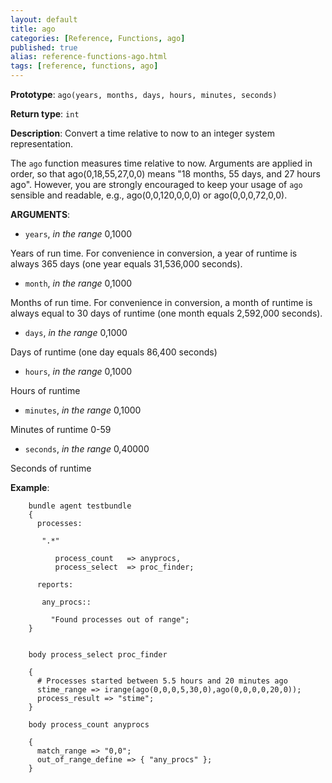 ```yaml
---
layout: default
title: ago
categories: [Reference, Functions, ago]
published: true
alias: reference-functions-ago.html
tags: [reference, functions, ago]
---
```


**Prototype**: `ago(years, months, days, hours, minutes, seconds)`

**Return type**: `int`

**Description**: Convert a time relative to now to an integer system representation.

The `ago` function measures time relative to now. Arguments are applied
in order, so that ago(0,18,55,27,0,0) means "18 months, 55 days, and 27
hours ago". However, you are strongly encouraged to keep your usage of
`ago` sensible and readable, e.g., ago(0,0,120,0,0,0) or
ago(0,0,0,72,0,0).


**ARGUMENTS**:

* `years`, *in the range* 0,1000   

Years of run time. For convenience in conversion, a year of runtime is
always 365 days (one year equals 31,536,000 seconds).   

* `month`, *in the range* 0,1000   

Months of run time. For convenience in conversion, a month of runtime is
always equal to 30 days of runtime (one month equals 2,592,000 seconds).

* `days`, *in the range* 0,1000   

Days of runtime (one day equals 86,400 seconds)   

* `hours`, *in the range* 0,1000

Hours of runtime   

* `minutes`, *in the range* 0,1000

Minutes of runtime 0-59   

* `seconds`, *in the range* 0,40000

Seconds of runtime

**Example**:

```cf3
    bundle agent testbundle
    {
      processes:

       ".*"

          process_count   => anyprocs,
          process_select  => proc_finder;

      reports:

       any_procs::

         "Found processes out of range";
    }


    body process_select proc_finder

    {
      # Processes started between 5.5 hours and 20 minutes ago
      stime_range => irange(ago(0,0,0,5,30,0),ago(0,0,0,0,20,0));
      process_result => "stime";
    }

    body process_count anyprocs

    {
      match_range => "0,0";
      out_of_range_define => { "any_procs" };
    }
```

